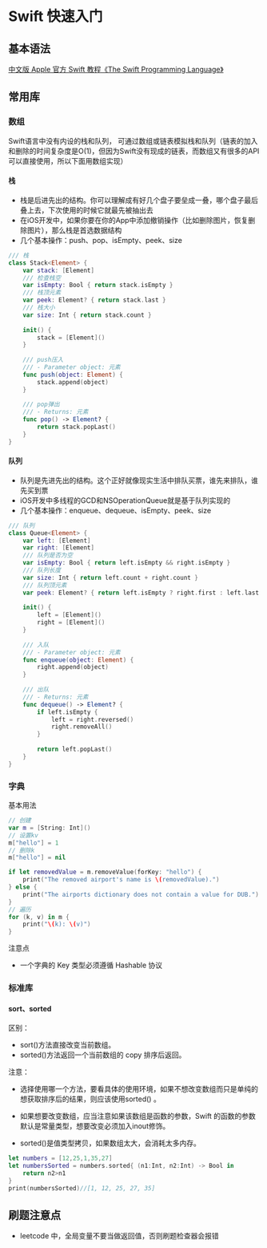 # Swift 快速入门

## 基本语法

[中文版 Apple 官方 Swift 教程《The Swift Programming Language》](https://github.com/SwiftGGTeam/the-swift-programming-language-in-chinese)

## 常用库

### 数组

Swift语言中没有内设的栈和队列， 可通过数组或链表模拟栈和队列（链表的加入和删除的时间复杂度是O(1)，但因为Swift没有现成的链表，而数组又有很多的API可以直接使用，所以下面用数组实现）

#### 栈
- 栈是后进先出的结构。你可以理解成有好几个盘子要垒成一叠，哪个盘子最后叠上去，下次使用的时候它就最先被抽出去
- 在iOS开发中，如果你要在你的App中添加撤销操作（比如删除图片，恢复删除图片），那么栈是首选数据结构
- 几个基本操作：push、pop、isEmpty、peek、size

```swift
/// 栈
class Stack<Element> {
    var stack: [Element]
    /// 检查栈空
    var isEmpty: Bool { return stack.isEmpty }
    /// 栈顶元素
    var peek: Element? { return stack.last }
    /// 栈大小
    var size: Int { return stack.count }
    
    init() {
        stack = [Element]()
    }
    
    /// push压入
    /// - Parameter object: 元素
    func push(object: Element) {
        stack.append(object)
    }
    
    /// pop弹出
    /// - Returns: 元素
    func pop() -> Element? {
        return stack.popLast()
    }
}
```

#### 队列
- 队列是先进先出的结构。这个正好就像现实生活中排队买票，谁先来排队，谁先买到票
- iOS开发中多线程的GCD和NSOperationQueue就是基于队列实现的
- 几个基本操作：enqueue、dequeue、isEmpty、peek、size

```swift
/// 队列
class Queue<Element> {
    var left: [Element]
    var right: [Element]
    /// 队列是否为空
    var isEmpty: Bool { return left.isEmpty && right.isEmpty }
    /// 队列长度
    var size: Int { return left.count + right.count }
    /// 队列顶元素
    var peek: Element? { return left.isEmpty ? right.first : left.last }
    
    init() {
        left = [Element]()
        right = [Element]()
    }
    
    /// 入队
    /// - Parameter object: 元素
    func enqueue(object: Element) {
        right.append(object)
    }
    
    /// 出队
    /// - Returns: 元素
    func dequeue() -> Element? {
        if left.isEmpty {
            left = right.reversed()
            right.removeAll()
        }
        
        return left.popLast()
    }
}
```

### 字典

基本用法

```swift
// 创建
var m = [String: Int]()
// 设置kv
m["hello"] = 1
// 删除k
m["hello"] = nil

if let removedValue = m.removeValue(forKey: "hello") {
    print("The removed airport's name is \(removedValue).")
} else {
    print("The airports dictionary does not contain a value for DUB.")
}
// 遍历
for (k, v) in m {
    print("\(k): \(v)")
}
```

注意点

- 一个字典的 Key 类型必须遵循 Hashable 协议


### 标准库

#### sort、sorted

区别：

- sort()方法直接改变当前数组。
- sorted()方法返回一个当前数组的 copy 排序后返回。

注意：

- 选择使用哪一个方法，要看具体的使用环境，如果不想改变数组而只是单纯的想获取排序后的结果，则应该使用sorted() 。

- 如果想要改变数组，应当注意如果该数组是函数的参数，Swift 的函数的参数默认是常量类型，想要改变必须加入inout修饰。

- sorted()是值类型拷贝，如果数组太大，会消耗太多内存。


```swift
let numbers = [12,25,1,35,27]
let numbersSorted = numbers.sorted{ (n1:Int, n2:Int) -> Bool in
    return n2>n1
}
print(numbersSorted)//[1, 12, 25, 27, 35]
```


## 刷题注意点

- leetcode 中，全局变量不要当做返回值，否则刷题检查器会报错

